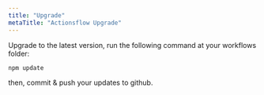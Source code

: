 ```yaml
---
title: "Upgrade"
metaTitle: "Actionsflow Upgrade"
---
```


Upgrade to the latest version, run the following command at your workflows folder:

```bash
npm update
```

then, commit & push your updates to github.
